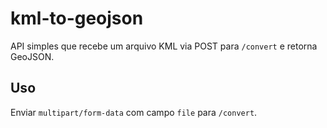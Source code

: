 # kml-to-geojson

API simples que recebe um arquivo KML via POST para `/convert` e retorna GeoJSON.

## Uso

Enviar `multipart/form-data` com campo `file` para `/convert`.
